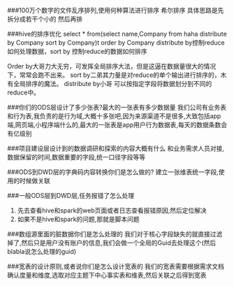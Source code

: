 ###100万个数字的文件乱序排列,使用何种算法进行排序
希尔排序 具体思路是先拆分成若干个小的 然后再排


###hive的排序优化 
select * from(select name,Company from haha distribute by Company sort by Company)t order by Company
distribute by控制reduce如何处理数据，sort by 控制reduce的数据如何排序

Order by大哥力大无穷，可发挥全局排序大法，但是这逼在数据量很大的情况下，常常会跑不出来。
sort by二弟其力量是对reduce的单个输出进行排序的，木有全局排序的魔法。
distribute by小哥 可以按指定字段将数据划分到不同的reduce中。


###你们的ODS层设计了多少张表?最大的一张表有多少数据量
我们公司有业务表和行为表,我负责的是行为域,大概十多张吧,因为来源渠道不是很多,大致包括app端,网页端,小程序端什么的,最大的一张表是app用户行为数据表,每天的数据条数会有亿级别


###项目建设层设计到的数据调研和探索的内容大概有什么
和业务需求人员对接,数据保留的时间,数据重要的字段,统一口径字段等等

###ODS到DWD层的字典码内容转换你们是怎么做的?
建立一张维表统一字段,使用的时候做关联

###一般ODS层到DWD层,任务报错了怎么处理
1. 先去查看hive和spark的web页面或者日志查看报错原因,然后定位解决
2. 如果不是hive和spark的问题,那就是脚本问题

###数组源里面的脏数据你们是怎么处理的
我们对于核心字段缺失的就直接过滤掉了,然后只是用户没有账户的信息,我们会做一个全局的Guid去处理这个(然后blabla说怎么处理的guid)

###宽表的设计原则,或者说你们是怎么设计宽表的
我们的宽表需要根据需求文档确认度量和维度,选取对应主题下中心事实表和维表,然后关联之后得到宽表


